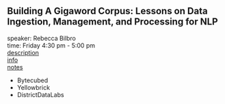 ## Building A Gigaword Corpus: Lessons on Data Ingestion, Management, and Processing for NLP

speaker: Rebecca Bilbro  
time: Friday 4:30 pm - 5:00 pm  
[description](https://us.pycon.org/2017/schedule/presentation/297/)  
[info](http://pycon.districtdatalabs.com/)  
[notes](https://github.com/DistrictDataLabs/PyCon2017/blob/master/proposals/a_giga_word_corpus.md)  

- Bytecubed
- Yellowbrick
- DistrictDataLabs

